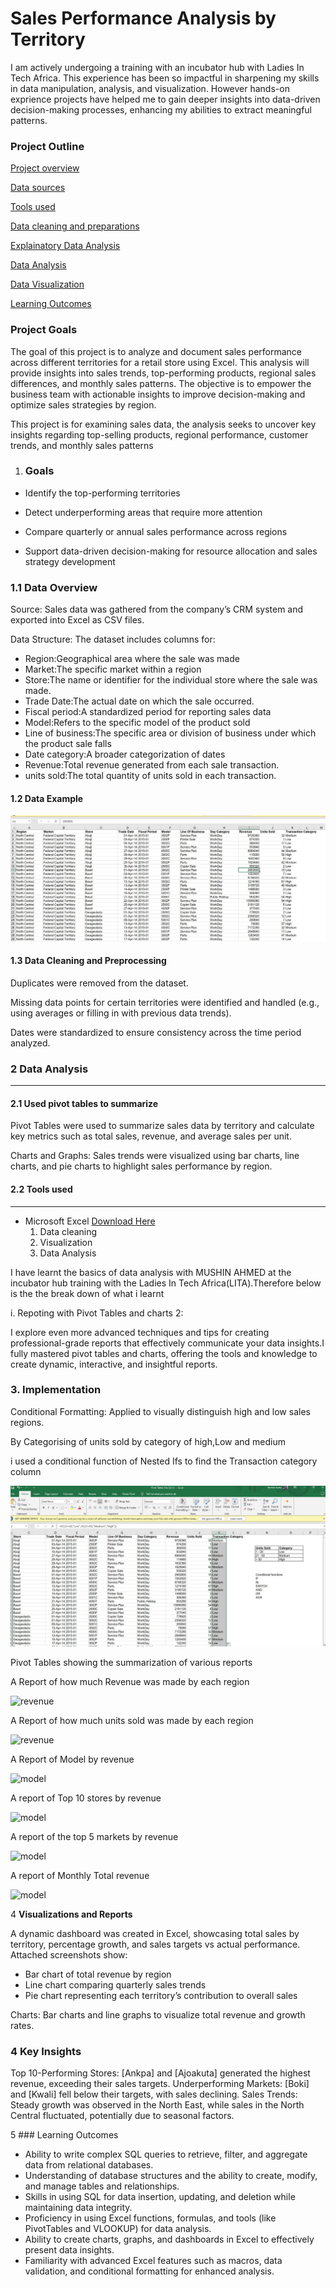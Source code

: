 # Sales Performance Analysis by Territory

I am actively undergoing a training with an incubator hub with Ladies In Tech Africa. This experience has been so impactful in sharpening my skills in data manipulation, analysis, and visualization. However hands-on exprience projects have helped me to gain deeper insights into data-driven decision-making processes, enhancing my abilities to extract meaningful patterns.
### Project Outline
[Project overview](#project-overview)

[Data sources](#data-sources)

[Tools used](#tools-used)

[Data cleaning and preparations](#data-cleaning-and-preparations)

[Explainatory Data Analysis](#explainatory-data-analysis)

[Data Analysis](#data-analysis)

[Data Visualization](#data-visualization)

[Learning Outcomes](#learning-outcomes)
 
### Project Goals

The goal of this project is to analyze and document sales performance across different territories for a retail store using Excel. This analysis will provide insights into sales trends, top-performing products, regional sales differences, and monthly sales patterns. The objective is to empower the business team with actionable insights to improve decision-making and optimize sales strategies by region.

This project is for examining sales data, the analysis seeks to uncover key insights regarding top-selling products, regional performance, customer trends, and monthly sales patterns

1. ### Goals 

- Identify the top-performing territories

- Detect underperforming areas that require more attention

- Compare quarterly or annual sales performance across regions

- Support data-driven decision-making for resource allocation and sales strategy development

### 1.1 Data Overview

Source: Sales data was gathered from the company’s CRM system and exported into Excel as CSV files.

Data Structure: The dataset includes columns for:

- Region:Geographical area where the sale was made
- Market:The specific market within a region
- Store:The name or identifier for the individual store where the sale was made.
- Trade Date:The actual date on which the sale occurred.
- Fiscal period:A standardized period for reporting sales data
- Model:Refers to the specific model of the product sold
- Line of business:The specific area or division of business under which the product sale falls
- Date category:A broader categorization of dates
- Revenue:Total revenue generated from each sale transaction.
- units sold:The total quantity of units sold in each transaction.

#### 1.2 Data Example

![Pivot](https://github.com/sharifahstella/LITA_Class_Documentation/blob/main/terri.JPG)

 #### 1.3 Data Cleaning and Preprocessing

Duplicates were removed from the dataset.

Missing data points for certain territories were identified and handled (e.g., using averages or filling in with previous data trends).

Dates were standardized to ensure consistency across the time period analyzed.

 ### 2 Data Analysis
---
#### 2.1  Used pivot tables to summarize

Pivot Tables were used to summarize sales data by territory and calculate key metrics such as total sales, revenue, and average sales per unit.

Charts and Graphs: Sales trends were visualized using bar charts, line charts, and pie charts to highlight sales performance by region.

#### 2.2 Tools used
---
- Microsoft Excel [Download Here](https://www.microsoft.com)
  1. Data cleaning
  2. Visualization
  3. Data Analysis
  
I have learnt the basics of data analysis with MUSHIN AHMED at the incubator hub training with the Ladies In Tech Africa(LITA).Therefore below is the the break down of what i learnt 

i. Repoting with Pivot Tables and charts 2:

I explore even more advanced techniques and tips for creating professional-grade reports that effectively communicate your data insights.I fully mastered pivot tables and charts, offering the tools and knowledge to create dynamic, interactive, and insightful reports.


### 3. Implementation


Conditional Formatting: Applied to visually distinguish high and low sales regions.

By Categorising of units sold by category of high,Low and medium

i used a conditional function of Nested Ifs to find the Transaction category column

![Pivot](https://github.com/sharifahstella/LITA_Class_Documentation/blob/main/pivot.JPG)

Pivot Tables showing the summarization of various reports 

A Report of how much Revenue was made by each region

![revenue](https://github.com/sharifahstella/LITA_Class_Documentation-Excel/blob/main/Revenue%20region.JPG)

A Report of how much units sold was made by each region

![revenue](https://github.com/sharifahstella/LITA_Class_Documentation-Excel/blob/main/Revenue%20region.JPG)

A Report of Model by revenue

![model](https://github.com/sharifahstella/LITA_Class_Documentation-Excel/blob/main/modelrevenue.JPG)

A report of Top 10 stores by revenue

![model](https://github.com/sharifahstella/LITA_Class_Documentation-Excel/blob/main/Top10%20store.JPG)

A report of the top 5 markets by revenue

![model](https://github.com/sharifahstella/LITA_Class_Documentation-Excel/blob/main/Top5markets.JPG)

A report of Monthly Total revenue 

![model]()

4 **Visualizations and Reports**

A dynamic dashboard was created in Excel, showcasing total sales by territory, percentage growth, and sales targets vs actual performance. Attached screenshots show:
- Bar chart of total revenue by region
- Line chart comparing quarterly sales trends
- Pie chart representing each territory’s contribution to overall sales

Charts: Bar charts and line graphs to visualize total revenue and growth rates.



### 4 Key Insights

Top 10-Performing Stores: [Ankpa] and [Ajoakuta] generated the highest revenue, exceeding their sales targets.
Underperforming Markets: [Boki] and [Kwali] fell below their targets, with sales declining.
Sales Trends: Steady growth was observed in the North East, while sales in the North Central fluctuated, potentially due to seasonal factors.


5 ### Learning Outcomes 

-  Ability to write complex SQL queries to retrieve, filter, and aggregate data from relational databases.
-  Understanding of database structures and the ability to create, modify, and manage tables and relationships.
-  Skills in using SQL for data insertion, updating, and deletion while maintaining data integrity.
-  Proficiency in using Excel functions, formulas, and tools (like PivotTables and VLOOKUP) for data analysis.
-  Ability to create charts, graphs, and dashboards in Excel to effectively present data insights.
-  Familiarity with advanced Excel features such as macros, data validation, and conditional formatting for enhanced analysis.
